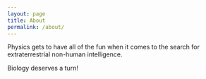 ```yaml
---
layout: page
title: About
permalink: /about/
---
```


Physics gets to have all of the fun when it comes to the search for extraterrestrial non-human intelligence.

Biology deserves a turn!
